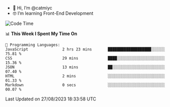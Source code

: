 - 👋 Hi, I’m @catmiyc
- 🤓 I’m learning Front-End Development

<!---
catmiyc/catmiyc is a ✨ special ✨ repository because its `README.md` (this file) appears on your GitHub profile.
You can click the Preview link to take a look at your changes.
--->


<!--START_SECTION:waka-->
![Code Time](http://img.shields.io/badge/Code%20Time-340%20hrs%2022%20mins-blue)

📊 **This Week I Spent My Time On** 

```text
💬 Programming Languages: 
JavaScript               2 hrs 23 mins       ███████████████████░░░░░░   75.81 % 
CSS                      29 mins             ████░░░░░░░░░░░░░░░░░░░░░   15.36 % 
JSON                     13 mins             ██░░░░░░░░░░░░░░░░░░░░░░░   07.40 % 
HTML                     2 mins              ░░░░░░░░░░░░░░░░░░░░░░░░░   01.33 % 
Markdown                 0 secs              ░░░░░░░░░░░░░░░░░░░░░░░░░   00.07 % 
```


 Last Updated on 27/08/2023 18:33:58 UTC
<!--END_SECTION:waka-->
